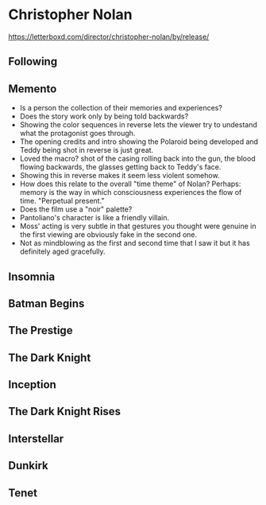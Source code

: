 # Christopher Nolan

https://letterboxd.com/director/christopher-nolan/by/release/

## Following

## Memento

- Is a person the collection of their memories and experiences?
- Does the story work only by being told backwards?
- Showing the color sequences in reverse lets the viewer try to undestand what the protagonist goes through.
- The opening credits and intro showing the Polaroid being developed and Teddy being shot in reverse is just great.
- Loved the macro? shot of the casing rolling back into the gun, the blood flowing backwards, the glasses getting back to Teddy's face.
- Showing this in reverse makes it seem less violent somehow.
- How does this relate to the overall "time theme" of Nolan? Perhaps: memory is the way in which consciousness experiences the flow of time. "Perpetual present."
- Does the film use a "noir" palette?
- Pantoliano's character is like a friendly villain.
- Moss' acting is very subtle in that gestures you thought were genuine in the first viewing are obviously fake in the second one.
- Not as mindblowing as the first and second time that I saw it but it has definitely aged gracefully.

## Insomnia

## Batman Begins

## The Prestige

## The Dark Knight

## Inception

## The Dark Knight Rises

## Interstellar

## Dunkirk

## Tenet
